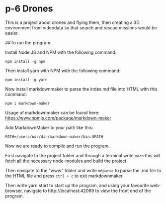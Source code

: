 # p-6 Drones

This is a project about drones and flying them, then creating a 3D environment from videodata so that search and rescue missions would be easier.

##To run the program:

Install Node.JS and NPM with the following command:

```npm install -g npm```

Then install yarn with NPM with the following command:

```npm install -g yarn```

Now install markdownmaker to parse the index.md file into HTML with this command:

```npm i markdown-maker```

Usage of markdownmaker can be found here: https://www.npmjs.com/package/markdown-maker

Add MarkdownMaker to your path like this:

```PATH=/users/usr/dir/markdown-maker/bin:$PATH```

Now we are ready to compile and run the program.

First navigate to the project folder and through a terminal write ```yarn``` this will fetch all the necessary node-modules and build the project.

Then navigate to the "www" folder and write ```mdparse``` to parse the .md file to the HTML file and press ```ctrl + c``` to exit markdownmaker.

Then write yarn start to start up the program, and using your favourite web-browser, navigate to http://localhost:42069 to view the front end of the program.

